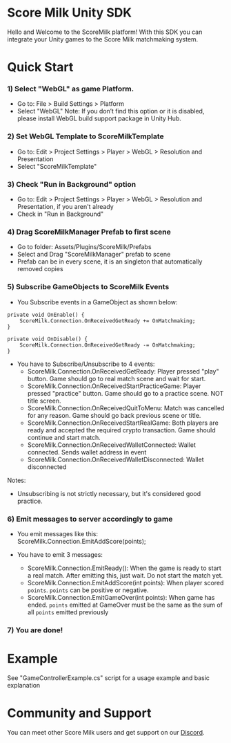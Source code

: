 # Score Milk Unity SDK
Hello and Welcome to the ScoreMilk platform!
With this SDK you can integrate your Unity games to the Score Milk matchmaking system.

# Quick Start
 ### 1) Select "WebGL" as game Platform.
- Go to: File > Build Settings > Platform
- Select "WebGL"
Note: If you don’t find this option or it is disabled, please install WebGL build support package in Unity Hub.

 ### 2) Set WebGL Template to ScoreMilkTemplate
- Go to: Edit > Project Settings > Player > WebGL > Resolution and Presentation
- Select "ScoreMilkTemplate"

 ### 3) Check "Run in Background" option
- Go to: Edit > Project Settings > Player > WebGL > Resolution and Presentation, if you aren't already
- Check in "Run in Background"

 ### 4) Drag ScoreMilkManager Prefab to first scene
- Go to folder: Assets/Plugins/ScoreMilk/Prefabs
- Select and Drag "ScoreMilkManager" prefab to scene
- Prefab can be in every scene, it is an singleton that automatically removed copies

 ### 5) Subscribe GameObjects to ScoreMilk Events
- You Subscribe events in a GameObject as shown below:
```
private void OnEnable() {
    ScoreMilk.Connection.OnReceivedGetReady += OnMatchmaking;
}

private void OnDisable() {
    ScoreMilk.Connection.OnReceivedGetReady -= OnMatchmaking;
}
```
- You have to Subscribe/Unsubscribe to 4 events:
    - ScoreMilk.Connection.OnReceivedGetReady: Player pressed "play" button. Game should go to real match scene and wait for start.
    - ScoreMilk.Connection.OnReceivedStartPracticeGame: Player pressed "practice" button. Game should go to a practice scene. NOT title screen.
    - ScoreMilk.Connection.OnReceivedQuitToMenu: Match was cancelled for any reason. Game should go back previous scene or title.
    - ScoreMilk.Connection.OnReceivedStartRealGame: Both players are ready and accepted the required crypto transaction. Game should continue and start match.
    - ScoreMilk.Connection.OnReceivedWalletConnected:  Wallet connected. Sends wallet address in event
    - ScoreMilk.Connection.OnReceivedWalletDisconnected:  Wallet disconnected

Notes:
- Unsubscribing is not strictly necessary, but it's considered good practice.


 ### 6) Emit messages to server accordingly to game
- You emit messages like this:
ScoreMilk.Connection.EmitAddScore(points);

- You have to emit 3 messages:
    - ScoreMilk.Connection.EmitReady(): When the game is ready to start a real match. After emitting this, just wait. Do not start the match yet.
    - ScoreMilk.Connection.EmitAddScore(int points): When player scored `points`. `points` can be positive or negative.
    - ScoreMilk.Connection.EmitGameOver(int points): When game has ended. `points` emitted at GameOver must be the same as the sum of all `points` emitted previously

 ### 7) You are done!

# Example

See "GameControllerExample.cs" script for a usage example and basic explanation

# Community and Support
You can meet other Score Milk users and get support on our [Discord](https://discord.gg/N2mEknPs).